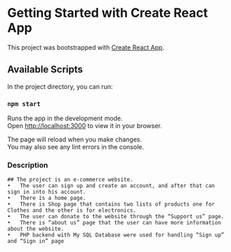 # Getting Started with Create React App

This project was bootstrapped with [Create React App](https://github.com/facebook/create-react-app).

## Available Scripts

In the project directory, you can run:

### `npm start`

Runs the app in the development mode.\
Open [http://localhost:3000](http://localhost:3000) to view it in your browser.

The page will reload when you make changes.\
You may also see any lint errors in the console.

### Description
	## The project is an e-commerce website.
    •	The user can sign up and create an account, and after that can sign in into his account.
    •	There is a home page.
    •	There is Shop page that contains two lists of products one for Clothes and the other is for electronics.
    •	The user can donate to the website through the “Support us” page.
    •	There is “about us” page that the user can have more information about the website.
    •	PHP backend with My SQL Database were used for handling “Sign up” and “Sign in” page
